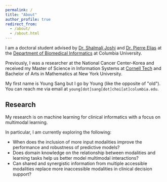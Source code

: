 ```yaml
---
permalink: /
title: "About"
author_profile: true
redirect_from: 
  - /about/
  - /about.html
---
```


I am a doctoral student advised by [Dr. Shalmali Joshi](https://reaim-lab.github.io/shalmalijoshi.html) and [Dr. Pierre Elias](https://members.dbmi.columbia.edu/CRADLE/) at the [Department of Biomedical Informatics](https://www.dbmi.columbia.edu/) at Columbia University.

Previously, I was a researcher at the National Cancer Center-Korea and received my Master of Science in Information Systems at [Cornell Tech](https://tech.cornell.edu/programs/masters-programs/jacobs-technion-cornell-dual-ms-health-tech/) and Bachelor of Arts in Mathematics at New York University.

My first name is Young Sang but I go by Young (like the opposite of "old"). You can reach me via email at `young[dot]sang[dot]choi[at]columbia.edu`.

## Research
My research is on machine learning for clinical informatics with a focus on multimodal learning.

In particular, I am currently exploring the following:

- When does the inclusion of more input modalities improve the performance and robustness of predictive models?
- Does domain knowledge on the relationship between modalities and learning tasks help us better model multimodal interactions?
- Can shared and synergistic information from multiple accessible modalities replace more inaccessible modalities in clinical decision support?
